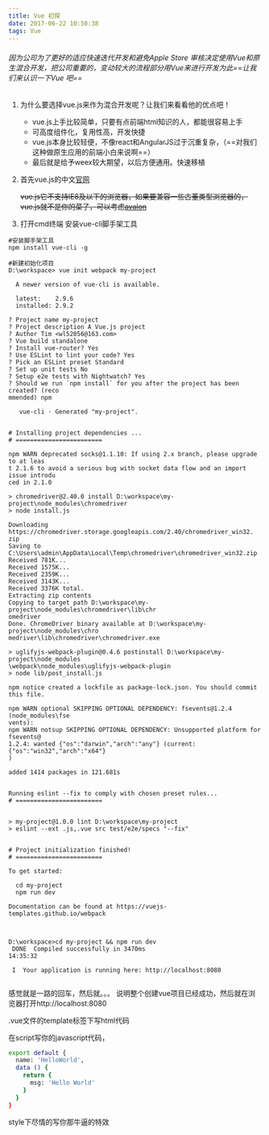 ```yaml
---
title: Vue 初探
date: 2017-06-22 10:50:38
tags: Vue
---
```


###### 因为公司为了更好的适应快速迭代开发和避免Apple Store 审核决定使用Vue和原生混合开发，把公司重要的，变动较大的流程部分用Vue来进行开发为此==让我们来认识一下Vue 吧==

1. 为什么要选择vue.js来作为混合开发呢？让我们来看看他的优点吧！

    -  vue.js上手比较简单，只要有点前端html知识的人，都能很容易上手
    -  可高度组件化，复用性高，开发快捷
    -  vue.js本身比较轻便，不像react和AngularJS过于沉重复杂，（==对我们这种做原生应用的前端小白来说啊==）
    -  最后就是给予weex较大期望，以后方便通用。快速移植

1. 首先vue.js的中文[官网](https://cn.vuejs.org/v2/guide/index.html)
    
    ~~vue.js它不支持IE8及以下的浏览器，如果要兼容一些古董类型浏览器的，vue.js就不是你的菜了，可以考虑[avalon](http://avalonjs.github.io/)~~

2. 打开cmd终端 安装vue-cli脚手架工具

```
#安装脚手架工具
npm install vue-cli -g

#新建初始化项目
D:\workspace> vue init webpack my-project

  A newer version of vue-cli is available.

  latest:    2.9.6
  installed: 2.9.2

? Project name my-project
? Project description A Vue.js project
? Author Tim <wl52056@163.com>
? Vue build standalone
? Install vue-router? Yes
? Use ESLint to lint your code? Yes
? Pick an ESLint preset Standard
? Set up unit tests No
? Setup e2e tests with Nightwatch? Yes
? Should we run `npm install` for you after the project has been created? (reco
mmended) npm

   vue-cli · Generated "my-project".


# Installing project dependencies ...
# ========================

npm WARN deprecated socks@1.1.10: If using 2.x branch, please upgrade to at leas
t 2.1.6 to avoid a serious bug with socket data flow and an import issue introdu
ced in 2.1.0

> chromedriver@2.40.0 install D:\workspace\my-project\node_modules\chromedriver
> node install.js

Downloading https://chromedriver.storage.googleapis.com/2.40/chromedriver_win32.
zip
Saving to C:\Users\admin\AppData\Local\Temp\chromedriver\chromedriver_win32.zip
Received 781K...
Received 1575K...
Received 2359K...
Received 3143K...
Received 3376K total.
Extracting zip contents
Copying to target path D:\workspace\my-project\node_modules\chromedriver\lib\chr
omedriver
Done. ChromeDriver binary available at D:\workspace\my-project\node_modules\chro
medriver\lib\chromedriver\chromedriver.exe

> uglifyjs-webpack-plugin@0.4.6 postinstall D:\workspace\my-project\node_modules
\webpack\node_modules\uglifyjs-webpack-plugin
> node lib/post_install.js

npm notice created a lockfile as package-lock.json. You should commit this file.

npm WARN optional SKIPPING OPTIONAL DEPENDENCY: fsevents@1.2.4 (node_modules\fse
vents):
npm WARN notsup SKIPPING OPTIONAL DEPENDENCY: Unsupported platform for fsevents@
1.2.4: wanted {"os":"darwin","arch":"any"} (current: {"os":"win32","arch":"x64"}
)

added 1414 packages in 121.681s


Running eslint --fix to comply with chosen preset rules...
# ========================


> my-project@1.0.0 lint D:\workspace\my-project
> eslint --ext .js,.vue src test/e2e/specs "--fix"


# Project initialization finished!
# ========================

To get started:

  cd my-project
  npm run dev

Documentation can be found at https://vuejs-templates.github.io/webpack



D:\workspace>cd my-project && npm run dev
 DONE  Compiled successfully in 3470ms                                  14:35:32

 I  Your application is running here: http://localhost:8080
  
```
感觉就是一路的回车，然后就。。。
说明整个创建vue项目已经成功，然后就在浏览器打开http://localhost:8080


.vue文件的template标签下写html代码

在script写你的javascript代码，
```bash
export default {
  name: 'HelloWorld',
  data () {
    return {
      msg: 'Hello World'
    }
  }
}
```
style下尽情的写你那牛逼的特效
